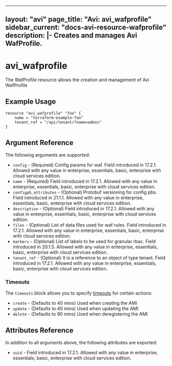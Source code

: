 <!--
    Copyright 2021 VMware, Inc.
    SPDX-License-Identifier: Mozilla Public License 2.0
-->
---
layout: "avi"
page_title: "Avi: avi_wafprofile"
sidebar_current: "docs-avi-resource-wafprofile"
description: |-
  Creates and manages Avi WafProfile.
---

# avi_wafprofile

The WafProfile resource allows the creation and management of Avi WafProfile

## Example Usage

```hcl
resource "avi_wafprofile" "foo" {
    name = "terraform-example-foo"
    tenant_ref = "/api/tenant/?name=admin"
}
```

## Argument Reference

The following arguments are supported:

* `config` - (Required) Config params for waf. Field introduced in 17.2.1. Allowed with any value in enterprise, essentials, basic, enterprise with cloud services edition.
* `name` - (Required) Field introduced in 17.2.1. Allowed with any value in enterprise, essentials, basic, enterprise with cloud services edition.
* `configpb_attributes` - (Optional) Protobuf versioning for config pbs. Field introduced in 21.1.1. Allowed with any value in enterprise, essentials, basic, enterprise with cloud services edition.
* `description` - (Optional) Field introduced in 17.2.1. Allowed with any value in enterprise, essentials, basic, enterprise with cloud services edition.
* `files` - (Optional) List of data files used for waf rules. Field introduced in 17.2.1. Allowed with any value in enterprise, essentials, basic, enterprise with cloud services edition.
* `markers` - (Optional) List of labels to be used for granular rbac. Field introduced in 20.1.5. Allowed with any value in enterprise, essentials, basic, enterprise with cloud services edition.
* `tenant_ref` - (Optional) It is a reference to an object of type tenant. Field introduced in 17.2.1. Allowed with any value in enterprise, essentials, basic, enterprise with cloud services edition.


### Timeouts

The `timeouts` block allows you to specify [timeouts](https://www.terraform.io/docs/configuration/resources.html#timeouts) for certain actions:

* `create` - (Defaults to 40 mins) Used when creating the AMI
* `update` - (Defaults to 40 mins) Used when updating the AMI
* `delete` - (Defaults to 90 mins) Used when deregistering the AMI

## Attributes Reference

In addition to all arguments above, the following attributes are exported:

* `uuid` -  Field introduced in 17.2.1. Allowed with any value in enterprise, essentials, basic, enterprise with cloud services edition.

